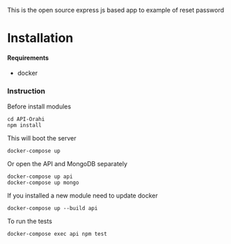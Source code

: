 This is the open source express js based app to example of reset password 

# Installation

#### Requirements

- docker

### Instruction

Before install modules
```
cd API-Orahi
npm install
```

This will boot the server
```
docker-compose up 
```

Or open the API and MongoDB separately 
```
docker-compose up api
docker-compose up mongo
```

If you installed a new module need to update docker
```
docker-compose up --build api
```

To run the tests
```
docker-compose exec api npm test
```
